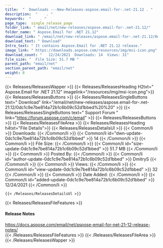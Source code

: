 ```yaml
---
title:  "  Downloads ---New-Releases-aspose.email-for-.net-21.12 . " 
description:  "    . " 
keywords:  "    . " 
page_type:  single_release_page
folder_link: " email/net/new-releases/aspose.email-for-.net-21.12/"
folder_name: " Aspose.Email for .NET 21.12"
download_link: " /email/net/new-releases/aspose.email-for-.net-21.12/0dc1c9e7be814a72b1c6b09c52d1bbed"
download_text: " Download"
Intro_text: " It contains Aspose.Email for .NET 21.12 release."
image_link: " https://downloads.aspose.com/resources/img/msi-icon.png"
download_count: "   12/24/2021  Downloads: 14  Views: 31"
file_size: "  File Size: 51.7 MB "
parent_path: "email/net"
section_parent_path: "email/net"
weight: 8 
---
```


{{< Releases/ReleasesWapper >}}
  {{< Releases/ReleasesHeading H2txt=" Aspose.Email for .NET 21.12" imagelink="/resources/img/msi-icon.png">}}
  {{< Releases/ReleasesButtons >}}
    {{< Releases/ReleasesSingleButtons text=" Download" link="/email/net/new-releases/aspose.email-for-.net-21.12/0dc1c9e7be814a72b1c6b09c52d1bbed%20%20" >}}
    {{< Releases/ReleasesSingleButtons text=" Support Forum " link="https://forum.aspose.com/c/email" >}}
  {{< Releases/ReleasesButtons >}}
  {{< Releases/ReleasesFileArea >}}
    {{< Releases/ReleasesHeading h4txt="File Details">}}
    {{< Releases/ReleasesDetailsUl >}}
            {{< Common/li  >}} Downloads: {{< /Common/li >}} 
      {{< Common/li id="dwn-update-0dc1c9e7be814a72b1c6b09c52d1bbed" >}} 14 {{< /Common/li >}} 
      {{< Common/li  >}} File Size: {{< /Common/li >}} 
      {{< Common/li id="size-update-0dc1c9e7be814a72b1c6b09c52d1bbed" >}} 51.7 MB {{< /Common/li >}} 
      {{< Common/li  >}} Posted By: {{< /Common/li >}} 
      {{< Common/li id="author-update-0dc1c9e7be814a72b1c6b09c52d1bbed" >}} DmitryS {{< /Common/li >}} 
      {{< Common/li  >}} Views: {{< /Common/li >}} 
      {{< Common/li id="view-update-0dc1c9e7be814a72b1c6b09c52d1bbed" >}} 32 {{< /Common/li >}} 
      {{< Common/li  >}} Date Added: {{< /Common/li >}} 
      {{< Common/li id="added-update-0dc1c9e7be814a72b1c6b09c52d1bbed" >}} 12/24/2021 {{< /Common/li >}} 

    {{< /Releases/ReleasesDetailsUl >}}

  {{< Releases/ReleasesFileFeatures >}}
      <h4>Release Notes</h4><div><a href="https://docs.aspose.com/email/net/aspose-email-for-net-21-12-release-notes/">https://docs.aspose.com/email/net/aspose-email-for-net-21-12-release-notes/</a></div>
  {{< /Releases/ReleasesFileFeatures >}}
 {{< /Releases/ReleasesFileArea >}}
{{< /Releases/ReleasesWapper >}}


